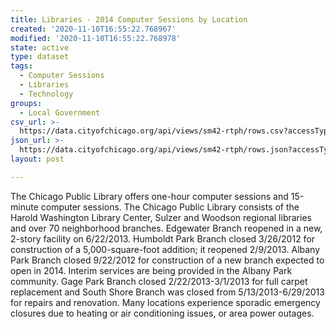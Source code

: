 ```yaml
---
title: Libraries - 2014 Computer Sessions by Location
created: '2020-11-10T16:55:22.768967'
modified: '2020-11-10T16:55:22.768978'
state: active
type: dataset
tags:
  - Computer Sessions
  - Libraries
  - Technology
groups:
  - Local Government
csv_url: >-
  https://data.cityofchicago.org/api/views/sm42-rtph/rows.csv?accessType=DOWNLOAD
json_url: >-
  https://data.cityofchicago.org/api/views/sm42-rtph/rows.json?accessType=DOWNLOAD
layout: post

---
```

The Chicago Public Library offers one-hour computer sessions and 15-minute computer sessions. The Chicago Public Library consists of the Harold Washington Library Center, Sulzer and Woodson regional libraries and over 70 neighborhood branches. Edgewater Branch reopened in a new, 2-story facility on 6/22/2013. Humboldt Park Branch closed 3/26/2012 for construction of a 5,000-square-foot addition; it reopened 2/9/2013. Albany Park Branch closed 9/22/2012 for construction of a new branch expected to open in 2014. Interim services are being provided in the Albany Park community. Gage Park Branch closed 2/22/2013-3/1/2013 for full carpet replacement and South Shore Branch was closed from 5/13/2013-6/29/2013 for repairs and renovation. Many locations experience sporadic emergency closures due to heating or air conditioning issues, or area power outages.
